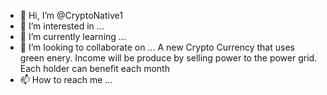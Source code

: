 - 👋 Hi, I’m @CryptoNative1
- 👀 I’m interested in ...
- 🌱 I’m currently learning ...
- 💞️ I’m looking to collaborate on ... A new Crypto Currency that uses green enery. Income will be produce by selling power to the power grid. Each holder can benefit each month
- 📫 How to reach me ...

<!---
CryptoNative1/CryptoNative1 is a ✨ special ✨ repository because its `README.md` (this file) appears on your GitHub profile.
You can click the Preview link to take a look at your changes.
--->
